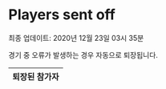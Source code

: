 # Players sent off
최종 업데이트: 2020년 12월 23일 03시 35분


경기 중 오류가 발생하는 경우 자동으로 퇴장됩니다.


| 퇴장된 참가자 |
|:---:|